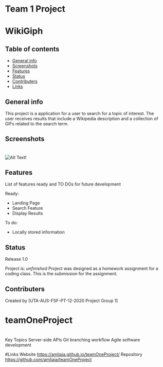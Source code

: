 # Team 1 Project
# WikiGiph
> 

## Table of contents
* [General info](#general-info)
* [Screenshots](#screenshots)
* [Features](#features)
* [Status](#status)
* [Contributers](#contributers)
* [Links](#Links)

## General info
This project is a application for a user to search for a topic of interest. The user receives results that include a Wikipedia description and a collection of GIFs related to the search term. 

## Screenshots
#
![Alt Text!](https://user-images.githubusercontent.com/72354925/107575243-51c43d80-6bb5-11eb-8071-4ed06675416c.png)



## Features
List of features ready and TO DOs for future development

Ready:

* Landing Page
* Search Feature
* Display Results

To do:

* Locally stored information


## Status
Release 1.0

Project is: _unfinished_ Project was designed as a homework assignment for a coding class.  This is the submission for the assignment.

## Contributers
Created by [UTA-AUS-FSF-PT-12-2020 Project Group 1]


# teamOneProject
#
Key Topics
Server-side APIs
Git branching workflow
Agile software development
 
#Links
Website
https://amliaia.github.io/teamOneProject/
Repository
https://github.com/amliaia/teamOneProject

